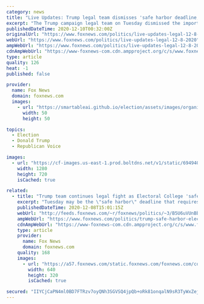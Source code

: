 ```yaml
---
category: news
title: "Live Updates: Trump legal team dismisses 'safe harbor deadline,' pledge to continue fight"
excerpt: "The Trump campaign legal team on Tuesday dismissed the importance of the \"safe harbor deadline\" and indicated they intend to keep going with their legal fight of the election results."
publishedDateTime: 2020-12-10T00:32:00Z
originalUrl: "https://www.foxnews.com/politics/live-updates-legal-12-8-2020"
webUrl: "https://www.foxnews.com/politics/live-updates-legal-12-8-2020"
ampWebUrl: "https://www.foxnews.com/politics/live-updates-legal-12-8-2020.amp"
cdnAmpWebUrl: "https://www-foxnews-com.cdn.ampproject.org/c/s/www.foxnews.com/politics/live-updates-legal-12-8-2020.amp"
type: article
quality: 126
heat: -1
published: false

provider:
  name: Fox News
  domain: foxnews.com
  images:
    - url: "https://smartableai.github.io/election/assets/images/organizations/foxnews.com-50x50.jpg"
      width: 50
      height: 50

topics:
  - Election
  - Donald Trump
  - Republican Voice

images:
  - url: "https://cf-images.us-east-1.prod.boltdns.net/v1/static/694940094001/855b0975-a82d-44dd-9ee9-e16eee6933da/80778d32-d6f8-43fa-917e-4bfbf73968d2/1280x720/match/image.jpg"
    width: 1280
    height: 720
    isCached: true

related:
  - title: "Trump team continues legal fight as Electoral College 'safe harbor' deadline arrives"
    excerpt: "Tuesday may be the \"safe harbor\" deadline that requires Congress to accept states' certified election results, but the Trump campaign legal team says they're going to keep fighting."
    publishedDateTime: 2020-12-08T15:01:15Z
    webUrl: "http://feeds.foxnews.com/~r/foxnews/politics/~3/B5U6uVUnBbY/trump-safe-harbor-electoral-college-legal-fight"
    ampWebUrl: "https://www.foxnews.com/politics/trump-safe-harbor-electoral-college-legal-fight.amp"
    cdnAmpWebUrl: "https://www-foxnews-com.cdn.ampproject.org/c/s/www.foxnews.com/politics/trump-safe-harbor-electoral-college-legal-fight.amp"
    type: article
    provider:
      name: Fox News
      domain: foxnews.com
    quality: 168
    images:
      - url: "https://a57.foxnews.com/static.foxnews.com/foxnews.com/content/uploads/2020/11/640/320/AP20330650216357.jpg?ve=1&tl=1"
        width: 640
        height: 320
        isCached: true

secured: "IIYCjCaPN4ml0BD7FTRzv7oyQNh3SGVSQ4jpQb+oRk81onqalN9sR3TyWxZejjk+WhFBtgS50yCskCXLt2ElxpRZA7oyLOJ1/Rroggi/bGDU7A4d7kMWpJcQFz8CfgaD9a+3V4ZAkydpUnMGICZFHvAbPXo7c8dFCfrFhDdz6h4eqAqWnadbXDrVwJBHu/GfKB2OkkcSjaYsEM/lYnbEgMl8lgqFNG24lYrT1m/FVlPrwcVzoRLLt3BuvqSxiAcz6/EclKDinQWEZfb10kHlxTu/yRN2UiPS7M1VQWxZbSBvDzZ3wdTMQ9rJWoWFaitX80TLrNsL/SshssQMFpoDDGpQpl+5gqnkMW625APFTlk=;S3uD97KoyQ19NpZOAt7O9A=="
---
```


